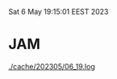 Sat  6 May 19:15:01 EEST 2023
# JAM
<a href='./cache/202305/06_19.log'>./cache/202305/06_19.log</a>
